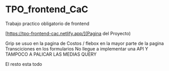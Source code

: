 # TPO_frontend_CaC
Trabajo practico obligatorio de frontend 

[https://tpo-frontend-cac.netlify.app/](Pagina del Proyecto)

Grip se usuo en la pagina de Costos / flebox en la mayor parte de la pagina
Transciciones en los formularios
No llegue a implementar una API Y TAMPOCO A PALICAR LAS MEDIAS QUERY

El resto esta todo

